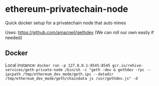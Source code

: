 # ethereum-privatechain-node
Quick docker setup for a privatechain node that auto mines

Uses: https://github.com/amacneil/gethdev (We can roll our own easily if needed)

## Docker
Local instance: `docker run -p 127.0.0.1:8545:8545 gcr.io/rehive-services/geth-private-node /bin/sh -c "geth -dev & gethdev -rpc --ipcpath /tmp/ethereum_dev_mode/geth.ipc --datadir /tmp/ethereum_dev_mode/geth/chaindata js /usr/gethdev.js" -d`
